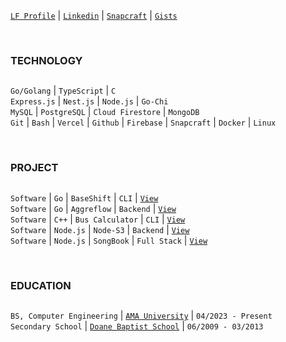 [`LF Profile`](https://openprofile.dev/profile/kentlouisetonino) |  [`Linkedin`](https://www.linkedin.com/in/kentlouisetonino) | [`Snapcraft`](https://snapcraft.io/publisher/kentlouisetonino) | [`Gists`](https://gist.github.com/kentlouisetonino)

<br />

### TECHNOLOGY
##
``Go/Golang`` | ``TypeScript`` | ``C`` <br />
``Express.js`` | ``Nest.js`` | ``Node.js`` | ``Go-Chi`` <br /> 
``MySQL`` | ``PostgreSQL`` | ``Cloud Firestore`` | ``MongoDB`` <br />
``Git`` | ``Bash`` | ``Vercel`` | ``Github`` | ``Firebase`` | ``Snapcraft`` | ``Docker`` | ``Linux``

<br />

### PROJECT
##
``Software`` | ``Go`` | ``BaseShift`` | ``CLI`` | [`View`](https://github.com/kentlouisetonino/baseshift) <br />
``Software`` | ``Go`` | ``Aggreflow`` | ``Backend`` | [`View`](https://github.com/kentlouisetonino/aggreflow) <br />
``Software`` | ``C++`` | ``Bus Calculator`` | ``CLI`` | [`View`](https://github.com/kentlouisetonino/bus-calculator) <br />
``Software`` | ``Node.js`` | ``Node-S3`` | ``Backend`` | [`View`](https://github.com/kentlouisetonino/node-s3) <br />
``Software`` | ``Node.js`` | ``SongBook`` | ``Full Stack`` | [`View`](https://github.com/kentlouisetonino/songbook) <br />

<br />

### EDUCATION
##
``BS, Computer Engineering`` | [`AMA University`](https://www.amaes.edu.ph/ama-online-education-amaoed/) | ``04/2023 - Present`` <br />
``Secondary School`` | [`Doane Baptist School`](https://drive.google.com/file/d/1-RjQ7ug_pgxH-k9-z3arDKfdoH6eFH7I/view?usp=sharing) | ``06/2009 - 03/2013``
